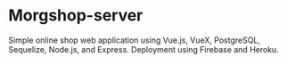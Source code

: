 # Morgshop-server
Simple online shop web application using Vue.js, VueX, PostgreSQL, Sequelize, Node.js, and Express. Deployment using Firebase and Heroku.
